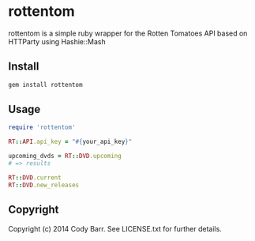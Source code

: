 # rottentom

rottentom is a simple ruby wrapper for the Rotten Tomatoes API based on HTTParty using Hashie::Mash

## Install

```ruby
gem install rottentom
```

## Usage

```ruby
require 'rottentom'

RT::API.api_key = "#{your_api_key}"

upcoming_dvds = RT::DVD.upcoming
# => results

RT::DVD.current
RT::DVD.new_releases
```

## Copyright

Copyright (c) 2014 Cody Barr. See LICENSE.txt for
further details.
